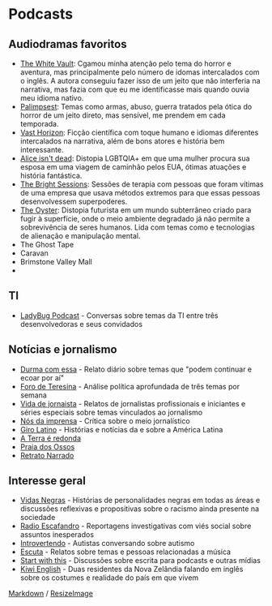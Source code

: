 # Podcasts

## Audiodramas favoritos
* [The White Vault](https://thewhitevault.com/): Cgamou minha atenção pelo tema do horror e aventura, mas principalmente pelo número de idomas intercalados com o inglês. A autora conseguiu fazer isso de um jeito que não interferia na narrativa, mas fazia com que eu me identificasse mais quando ouvia meu idioma nativo. 
* [Palimpsest](http://www.thepalimpsestpodcast.com/): Temas como armas, abuso, guerra tratados pela ótica do horror de um jeito direto, mas sensível, me prendem em cada temporada.
* [Vast Horizon](http://vasthorizonpodcast.com/): Ficção científica com toque humano e idiomas diferentes intercalados na narrativa, além de bons atores e história bem interessante.
* [Alice isn't dead](http://www.nightvalepresents.com/aliceisntdead): Distopia LGBTQIA+ em que uma mulher procura sua esposa em uma viagem de caminhão pelos EUA, ótimas atuações e história fantástica.
* [The Bright Sessions](http://www.thebrightsessions.com/): Sessões de terapia com pessoas que foram vítimas de uma empresa que usava métodos extremos para que essas pessoas desenvolvessem superpoderes.
* [The Oyster](https://oyster.libsyn.com/): Distopia futurista em um mundo subterrâneo criado para fugir à superfície, onde o meio ambiente degradado já não permite a sobrevivência de seres humanos. Lida com temas como e tecnologias de alienação e manipulação mental.
* The Ghost Tape
* Caravan
* Brimstone Valley Mall
* 

## TI
* [LadyBug Podcast](https://www.ladybug.dev/) - Conversas sobre temas da TI entre três desenvolvedoras e seus convidados

## Notícias e jornalismo
* [Durma com essa](https://www.nexojornal.com.br/podcast/durma-com-essa/) - Relato diário sobre temas que "podem continuar e ecoar por aí"
* [Foro de Teresina](https://piaui.folha.uol.com.br/radio-piaui/foro-de-teresina/) - Análise política aprofundada de três temas por semana
* [Vida de jornaista](https://vidadejornalista.podbean.com/) - Relatos de jornalistas profissionais e iniciantes e séries especiais sobre temas vinculados ao jornalismo
* [Nós da imprensa](https://www.listennotes.com/podcasts/n%C3%B3s-da-imprensa-n%C3%B3s-da-imprensa-dVnMt4y6JW_/) - Crítica sobre o meio jornalístico
* [Giro Latino](https://www.listennotes.com/pt/podcasts/giro-latino-cast-giro-latino-3CWXhTrzceN/) - Histórias e notícias da e sobre a América Latina
* [A Terra é redonda](https://piaui.folha.uol.com.br/radio-piaui/terra-e-redonda/)
* [Praia dos Ossos](https://www.radionovelo.com.br/praiadosossos/)
* [Retrato Narrado](https://open.spotify.com/show/4jqpeAOzOKCLBg3Pc0eZ6j?si=I7aqoUe3ToWlzWi1YQbybg)

## Interesse geral
* [Vidas Negras](https://open.spotify.com/show/0qycUnfp92MidYXzMC8t0W?si=iaQ76xuOQdKP8D-bEHHyxw) - Histórias de personalidades negras em todas as áreas e discussões reflexivas e propositivas sobre o racismo ainda presente na sociedade
* [Radio Escafandro](https://www.radioescafandro.com/) - Reportagens investigativas com viés social sobre assuntos inesperados
* [Introvertendo](https://www.introvertendo.com.br) - Autistas conversando sobre autismo
* [Escuta](https://www.nexojornal.com.br/podcast/escuta/) - Relatos sobre temas e pessoas relacionadas a música
* [Start with this](http://www.nightvalepresents.com/startwiththis) - Discussões sobre escrita para podcasts e outras mídias
* [Kiwi English](https://podtail.com/pt-BR/podcast/kiwi-english/) - Duas residentes da Nova Zelândia falando em inglês sobre os costumes e realidade do país em que vivem

[Markdown](https://guides.github.com/features/mastering-markdown/) / [ResizeImage](https://resizeimage.net/)